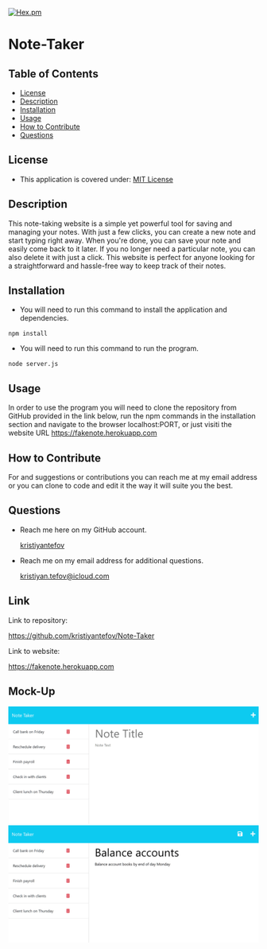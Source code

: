 [![Hex.pm](https://img.shields.io/badge/license%20-mit-blue?style=for-the-badge&logo=appveyor)](https://choosealicense.com/licenses/mit)     
# Note-Taker
## Table of Contents
* [License](#license)
* [Description](#description)
* [Installation](#installation)
* [Usage](#usage)
* [How to Contribute](#how-to-contribute)
* [Questions](#questions)
## License
 * This application is covered under: [MIT License](https://choosealicense.com/licenses/mit)
## Description
This note-taking website is a simple yet powerful tool for saving and managing your notes. 
With just a few clicks, you can create a new note and start typing right away. 
When you're done, you can save your note and easily come back to it later. 
If you no longer need a particular note, you can also delete it with just a click. 
This website is perfect for anyone looking for a straightforward and hassle-free way to keep track of their notes.
## Installation
* You will need to run this command to install the application and dependencies.
```
npm install
```
* You will need to run this command to run the program.
```
node server.js
```

## Usage
In order to use the program you will need to clone the repository from GitHub provided in the link below, run the npm commands in the installation section and navigate to the browser localhost:PORT, or just visiti the website URL https://fakenote.herokuapp.com
## How to Contribute
For and suggestions or contributions you can reach me at my email address or you can clone to code and edit it the way it will suite you the best.

## Questions
* Reach me here on my GitHub account.

    [kristiyantefov](https://github.com/kristiyantefov) 

* Reach me on my email address for additional questions.

    kristiyan.tefov@icloud.com

## Link
Link to repository:

https://github.com/kristiyantefov/Note-Taker

Link to website:

https://fakenote.herokuapp.com

## Mock-Up

![alt text](./assets/11-express-homework-demo-01.png)
![alt text](./assets/11-express-homework-demo-02.png)